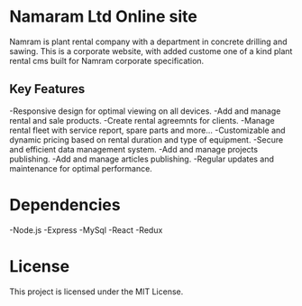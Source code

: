 # Namaram Ltd Online site
Namram is plant rental company with a department in concrete drilling and sawing.
This is a corporate website, with added custome one of a kind plant rental cms built for Namram corporate specification.

## Key Features
-Responsive design for optimal viewing on all devices.
-Add and manage rental and sale products.
-Create rental agreemnts for clients.
-Manage rental fleet with service report, spare parts and more...
-Customizable and dynamic pricing based on rental duration and type of equipment.
-Secure and efficient data management system.
-Add and manage projects publishing.
-Add and manage articles publishing.
-Regular updates and maintenance for optimal performance.

# Dependencies
-Node.js
-Express
-MySql
-React
-Redux

# License
This project is licensed under the MIT License.
